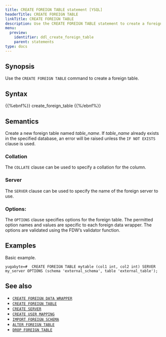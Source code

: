 ```yaml
---
title: CREATE FOREIGN TABLE statement [YSQL]
headerTitle: CREATE FOREIGN TABLE
linkTitle: CREATE FOREIGN TABLE
description: Use the CREATE FOREIGN TABLE statement to create a foreign table.
menu:
  preview:
    identifier: ddl_create_foreign_table
    parent: statements
type: docs
---
```


## Synopsis

Use the `CREATE FOREIGN TABLE` command to create a foreign table.

## Syntax

{{%ebnf%}}
  create_foreign_table
{{%/ebnf%}}

## Semantics

Create a new foreign table named *table_name*. If *table_name* already exists in the specified database, an error will be raised unless the `IF NOT EXISTS` clause is used.

### Collation
The `COLLATE` clause can be used to specify a collation for the column.

### Server

The `SERVER` clause can be used to specify the name of the foreign server to use.

### Options:
The `OPTIONS` clause specifies options for the foreign table. The permitted option names and values are specific to each foreign data wrapper. The options are validated using the FDW’s validator function.

## Examples

Basic example.

```plpgsql
yugabyte=#  CREATE FOREIGN TABLE mytable (col1 int, col2 int) SERVER my_server OPTIONS (schema 'external_schema', table 'external_table');
```

## See also

- [`CREATE FOREIGN DATA WRAPPER`](../ddl_create_foreign_data_wrapper/)
- [`CREATE FOREIGN TABLE`](../ddl_create_foreign_table/)
- [`CREATE SERVER`](../ddl_create_server/)
- [`CREATE USER MAPPING`](../ddl_create_user_mapping/)
- [`IMPORT FOREIGN SCHEMA`](../ddl_import_foreign_schema/)
- [`ALTER FOREIGN TABLE`](../ddl_alter_foreign_table/)
- [`DROP FOREIGN TABLE`](../ddl_drop_foreign_table/)
